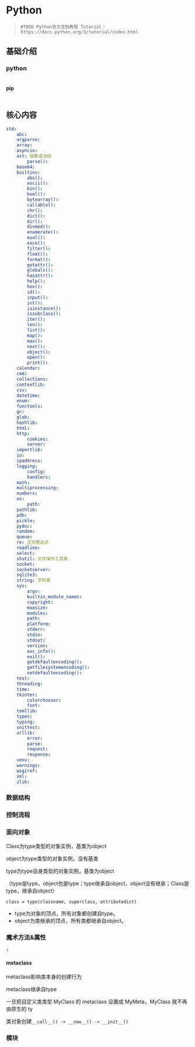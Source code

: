 # Python

>
> `#TODO Python官方文档教程 Tutorial：https://docs.python.org/3/tutorial/index.html`
>


## 基础介绍

### python
```yaml

```

#### pip
```yaml
```





## 核心内容

```yaml
std:
    abc:
    argparse:
    array:
    asyncio:
    ast: 抽象语法树
        parse():
    base64:
    builtins:
        abs():
        ascii():
        bin():
        bool():
        bytearray():
        callable():
        chr():
        dict():
        dir():
        divmod():
        enumerate():
        eval():
        exce():
        filter():
        float():
        format():
        getattr():
        globals():
        hasattr():
        help():
        hex():
        id():
        input():
        int():
        isinstance():
        issubclass():
        iter():
        len():
        list():
        map():
        max():
        next():
        object():
        open():
        print():
    calendar:
    cmd:
    collections:
    contextlib:
    csv:
    datetime:
    enum:
    functools:
    gc:
    glob:
    hashlib:
    html:
    http:
        cookies:
        server:
    importlib:
    io:
    ipaddress:
    logging:
        config:
        handlers:
    math:
    multiprocessing:
    numbers:
    os:
        path:
    pathlib:
    pdb:
    pickle:
    pydoc:
    random:
    queue:
    re: 正则表达式
    readline:
    select:
    shutil: 文件操作工具类
    socket:
    socketserver:
    sqlite3:
    string: 字符串
    sys:
        argv:
        builtin_module_names:
        copyright:
        maxsize:
        modules:
        path:
        platform:
        stderr:
        stdin:
        stdout:
        version:
        exc_info():
        exit():
        getdefaultencoding():
        getfilesystemencoding():
        setdefaultencoding():
    test:
    threading:
    time:
    tkinter:
        colorchooser:
        font:
    tomllib:
    types:
    typing:
    unittest:
    urllib:
        error:
        parse:
        request:
        response:
    venv:
    warnings:
    wsgiref:
    xml:
    zlib:
```

### 数据结构




### 控制流程







### 面向对象

Class为type类型的对象实例，基类为object

object为type类型的对象实例，没有基类

type为type自身类型的对象实例，基类为object

（type是type，object也是type；type继承自object，object没有继承；Class是type，继承自object）

`class = type(classname, superclass, attributedict)`

- type为对象的顶点，所有对象都创建自type。
- object为类继承的顶点，所有类都继承自object。


### 魔术方法&属性
```yaml
:

```


#### metaclass

metaclass影响类本身的创建行为

metaclass继承自type

一旦把自定义类类型 MyClass 的 metaclass 设置成 MyMeta，MyClass 就不再由原生的 ty

类对象创建`__call__() -> __new__() -> __init__()` 



### 模块